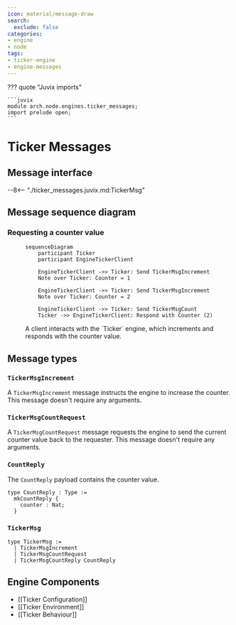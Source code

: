 ```yaml
---
icon: material/message-draw
search:
  exclude: false
categories:
- engine
- node
tags:
- ticker-engine
- engine-messages
---
```


??? quote "Juvix imports"

    ```juvix
    module arch.node.engines.ticker_messages;
    import prelude open;
    ```

# Ticker Messages

## Message interface

--8<-- "./ticker_messages.juvix.md:TickerMsg"

## Message sequence diagram

### Requesting a counter value

<!-- --8<-- [start:message-sequence-diagram] -->
<figure markdown="span">

```mermaid
sequenceDiagram
    participant Ticker
    participant EngineTickerClient

    EngineTickerClient ->> Ticker: Send TickerMsgIncrement
    Note over Ticker: Counter = 1

    EngineTickerClient ->> Ticker: Send TickerMsgIncrement
    Note over Ticker: Counter = 2

    EngineTickerClient ->> Ticker: Send TickerMsgCount
    Ticker ->> EngineTickerClient: Respond with Counter (2)
```

<figcaption markdown="span">
A client interacts with the `Ticker` engine, which increments and responds with the counter value.
</figcaption>
</figure>
<!-- --8<-- [end:message-sequence-diagram] -->

## Message types

### `TickerMsgIncrement`

A `TickerMsgIncrement` message instructs the engine to increase the counter.
This message doesn't require any arguments.

### `TickerMsgCountRequest`

A `TickerMsgCountRequest` message requests the engine to send the current counter value back to
the requester. This message doesn't require any arguments.

### `CountReply`

The `CountReply` payload contains the counter value.

```juvix
type CountReply : Type :=
  mkCountReply {
    counter : Nat;
  }
```

### `TickerMsg`

<!-- --8<-- [start:TickerMsg] -->
```juvix
type TickerMsg :=
  | TickerMsgIncrement
  | TickerMsgCountRequest
  | TickerMsgCountReply CountReply
```
<!-- --8<-- [end:TickerMsg] -->

## Engine Components

- [[Ticker Configuration]]
- [[Ticker Environment]]
- [[Ticker Behaviour]]
